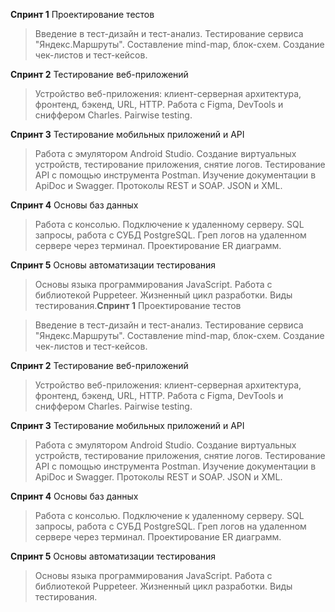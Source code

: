 
**Спринт 1**  Проектирование тестов

> Введение в тест-дизайн и тест-анализ. Тестирование сервиса "Яндекс.Маршруты". Составление mind-map, блок-схем. Создание чек-листов и тест-кейсов.

**Спринт 2**  Тестирование веб-приложений

> Устройство веб-приложения: клиент-серверная архитектура, фронтенд, бэкенд, URL, HTTP. Работа с Figma, DevTools и сниффером Charles. Pairwise testing.

**Спринт 3**  Тестирование мобильных приложений и API

> Работа с эмулятором Android Studio. Создание виртуальных устройств, тестирование приложения, снятие логов. Тестирование API с помощью инструмента Postman. Изучение документации в ApiDoc и Swagger. Протоколы REST и SOAP. JSON и XML.

**Спринт 4**  Основы баз данных

> Работа с консолью. Подключение к удаленному серверу. SQL запросы, работа с СУБД PostgreSQL. Греп логов на удаленном сервере через терминал. Проектирование ER диаграмм.

**Спринт 5**  Основы автоматизации тестирования

> Основы языка программирования JavaScript. Работа с библиотекой Puppeteer. Жизненный цикл разработки. Виды тестирования.**Спринт 1**  Проектирование тестов

> Введение в тест-дизайн и тест-анализ. Тестирование сервиса "Яндекс.Маршруты". Составление mind-map, блок-схем. Создание чек-листов и тест-кейсов.

**Спринт 2**  Тестирование веб-приложений

> Устройство веб-приложения: клиент-серверная архитектура, фронтенд, бэкенд, URL, HTTP. Работа с Figma, DevTools и сниффером Charles. Pairwise testing.

**Спринт 3**  Тестирование мобильных приложений и API

> Работа с эмулятором Android Studio. Создание виртуальных устройств, тестирование приложения, снятие логов. Тестирование API с помощью инструмента Postman. Изучение документации в ApiDoc и Swagger. Протоколы REST и SOAP. JSON и XML.

**Спринт 4**  Основы баз данных

> Работа с консолью. Подключение к удаленному серверу. SQL запросы, работа с СУБД PostgreSQL. Греп логов на удаленном сервере через терминал. Проектирование ER диаграмм.

**Спринт 5**  Основы автоматизации тестирования

> Основы языка программирования JavaScript. Работа с библиотекой Puppeteer. Жизненный цикл разработки. Виды тестирования.
